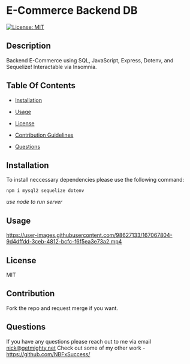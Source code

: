 # E-Commerce Backend DB

[![License: MIT](https://img.shields.io/badge/License-MIT-yellow.svg)](https://opensource.org/licenses/MIT)


## Description
    
Backend E-Commerce using SQL, JavaScript, Express, Dotenv, and Sequelize! Interactable via Insomnia.
    
## Table Of Contents

* [Installation](#installation)

* [Usage](#usage)

* [License](#license)

* [Contribution Guidelines](#contribution)

* [Questions](#questions)


## Installation
To install neccessary dependencies please use the following command:

```
npm i mysql2 sequelize dotenv
```
*use node to run server*

## Usage
https://user-images.githubusercontent.com/98627133/167067804-9d4dffdd-3ceb-4812-bcfc-f6f5ea3e73a2.mp4




## License
MIT

## Contribution
Fork the repo and request merge if you want.

## Questions
If you have any questions please reach out to me via email nick@getmighty.net 
Check out some of my other work - https://github.com/NBFxSuccess/
